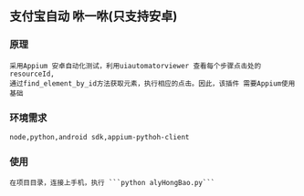 ## 支付宝自动 咻一咻(只支持安卓)

### 原理
    采用Appium 安卓自动化测试，利用uiautomatorviewer 查看每个步骤点击处的resourceId,
    通过find_element_by_id方法获取元素，执行相应的点击。因此，该插件 需要Appium使用基础


### 环境需求
    node,python,android sdk,appium-pythoh-client

### 使用
    在项目目录，连接上手机，执行 ```python alyHongBao.py```

